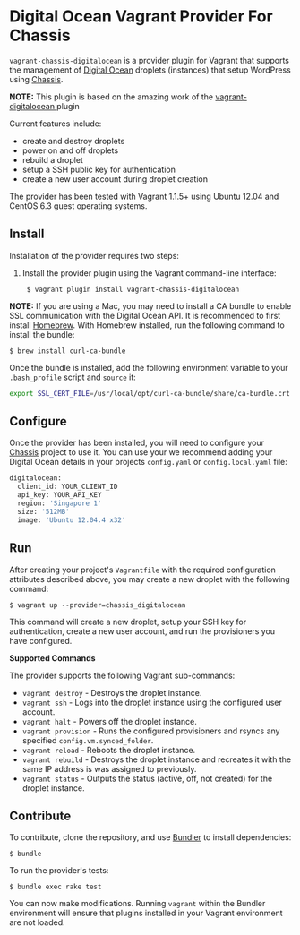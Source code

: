 Digital Ocean Vagrant Provider For Chassis
==========================================
`vagrant-chassis-digitalocean` is a provider plugin for Vagrant that supports the
management of [Digital Ocean](https://www.digitalocean.com/) droplets
(instances) that setup WordPress using [Chassis](https://github.com/Chassis/Chassis/).

**NOTE:** This plugin is based on the amazing work of the [vagrant-digitalocean
](https://github.com/smdahlen/vagrant-digitalocean) plugin

Current features include:
- create and destroy droplets
- power on and off droplets
- rebuild a droplet
- setup a SSH public key for authentication
- create a new user account during droplet creation

The provider has been tested with Vagrant 1.1.5+ using Ubuntu 12.04 and
CentOS 6.3 guest operating systems.

Install
-------
Installation of the provider requires two steps:

1. Install the provider plugin using the Vagrant command-line interface:

        $ vagrant plugin install vagrant-chassis-digitalocean


**NOTE:** If you are using a Mac, you may need to install a CA bundle to enable SSL
communication with the Digital Ocean API. It is recommended to first install
[Homebrew](http://mxcl.github.io/homebrew/). With Homebrew installed, run
the following command to install the bundle:

    $ brew install curl-ca-bundle

Once the bundle is installed, add the following environment variable to your
`.bash_profile` script and `source` it:

```bash
export SSL_CERT_FILE=/usr/local/opt/curl-ca-bundle/share/ca-bundle.crt
```

Configure
---------
Once the provider has been installed, you will need to configure your [Chassis](https://github.com/Chassis/Chassis/) project
to use it. You can use your we recommend adding your Digital Ocean details in your projects `config.yaml` or `config.local.yaml` file:
```bash
digitalocean:
  client_id: YOUR_CLIENT_ID
  api_key: YOUR_API_KEY
  region: 'Singapore 1'
  size: '512MB'
  image: 'Ubuntu 12.04.4 x32'
```

Run
---
After creating your project's `Vagrantfile` with the required configuration
attributes described above, you may create a new droplet with the following
command:

    $ vagrant up --provider=chassis_digitalocean

This command will create a new droplet, setup your SSH key for authentication,
create a new user account, and run the provisioners you have configured.

**Supported Commands**

The provider supports the following Vagrant sub-commands:
- `vagrant destroy` - Destroys the droplet instance.
- `vagrant ssh` - Logs into the droplet instance using the configured user
  account.
- `vagrant halt` - Powers off the droplet instance.
- `vagrant provision` - Runs the configured provisioners and rsyncs any
  specified `config.vm.synced_folder`.
- `vagrant reload` - Reboots the droplet instance.
- `vagrant rebuild` - Destroys the droplet instance and recreates it with the
  same IP address is was assigned to previously.
- `vagrant status` - Outputs the status (active, off, not created) for the
  droplet instance.

Contribute
----------
To contribute, clone the repository, and use [Bundler](http://gembundler.com)
to install dependencies:

    $ bundle

To run the provider's tests:

    $ bundle exec rake test

You can now make modifications. Running `vagrant` within the Bundler
environment will ensure that plugins installed in your Vagrant
environment are not loaded.
